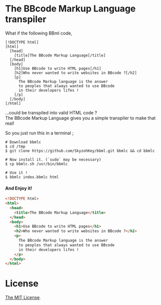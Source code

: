 # The BBcode Markup Language transpiler
What if the following BBml code,

```bbcode
[!DOCTYPE html]
[html]
  [head]
    [title]The BBcode Markup Language[/title]
  [/head]
  [body]
    [h1]Use BBcode to write HTML pages[/h1]
    [h2]Who never wanted to write websites in BBcode ?[/h2]
    [p]
      The BBcode Markup language is the answer
      to peoples that always wanted to use BBcode
      in their developers lifes !
    [/p]
  [/body]
[/html]
```

...could be transpiled into valid HTML code ?  
The BBcode Markup Language gives you a simple transpiler to make that real!

So you just run this in a terminal ;
```shell
# Download bbmlc
$ cd /tmp
$ git clone https://github.com/SkyzohKey/bbml.git bbmlc && cd bbmlc

# Now install it. (`sudo` may be necessary)
$ cp bbmlc.sh /usr/bin/bbmlc

# Use it !
$ bbmlc index.bbmlc html
```

#### And Enjoy it!

```html
<!DOCTYPE html>
<html>
  <head>
    <title>The BBcode Markup Language</title>
  </head>
  <body>
    <h1>Use BBcode to write HTML pages</h1>
    <h2>Who never wanted to write websites in BBcode ?</h2>
    <p>
      The BBcode Markup language is the answer
      to peoples that always wanted to use BBcode
      in their developers lifes !
    </p>
  </body>
</html>
```

# License
[The MIT License](LICENSE).
